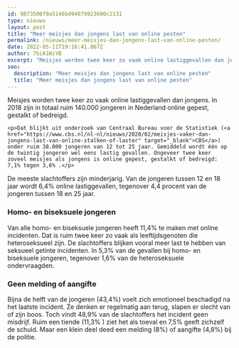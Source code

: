 ```yaml
---
id: 987358079a5146bd94079923600c2131
type: nieuws
layout: post
title: "Meer meisjes dan jongens last van online pesten"
permalink: /nieuws/meer-meisjes-dan-jongens-last-van-online-pesten/
date: 2022-05-11T19:16:41.067Z
author: 7biA1WiYB
excerpt: "Meisjes worden twee keer zo vaak online lastiggevallen dan jongens. In 2018 zijn in totaal ruim 140.000 jongeren in Nederland online gepest, gestalkt of bedreigd.  "
seo:
  description: "Meer meisjes dan jongens last van online pesten"
  title: "Meer meisjes dan jongens last van online pesten"
---
```

Meisjes worden twee keer zo vaak online lastiggevallen dan jongens. In 2018 zijn in totaal ruim 140.000 jongeren in Nederland online gepest, gestalkt of bedreigd.  

    <p>Dat blijkt uit onderzoek van Centraal Bureau voor de Statistiek (<a href="https://www.cbs.nl/nl-nl/nieuws/2020/02/meisjes-vaker-dan-jongens-last-van-online-stalken-of-laster" target="_blank">CBS</a>) onder ruim 38.000 jongeren van 12 tot 25 jaar. Gemiddeld wordt één op de twintig jongeren wel eens lastig gevallen. Ongeveer twee keer zoveel meisjes als jongens is online gepest, gestalkt of bedreigd: 7,1% tegen 3,6% .</p>
<p>De meeste slachtoffers zijn minderjarig. Van de jongeren tussen 12 en 18 jaar wordt 6,4% online lastiggevallen, tegenover 4,4 procent van de jongeren tussen 18 en 25 jaar.</p>
<h3>Homo- en biseksuele jongeren</h3>
<p>Van alle homo- en biseksuele jongeren heeft 11,4% te maken met online incidenten. Dat is ruim twee keer zo vaak als leeftijdsgenoten die heteroseksueel zijn. De slachtoffers blijken vooral meer last te hebben van seksueel getinte incidenten. In 5,3% van de gevallen bij homo- en biseksuele jongeren, tegenover 1,6% van de heteroseksuele ondervraagden.</p>
<h3>Geen melding of aangifte</h3>
<p>Bijna de helft van de jongeren (43,4%) voelt zich emotioneel beschadigd na het laatste incident. Ze denken er regelmatig aan terug, slapen er slecht van of zijn boos. Toch vindt 48,9% van de slachtoffers het incident geen misdrijf. Ruim een tiende (11,3% ) ziet het als toeval en 7,5% geeft zichzelf de schuld. Maar een klein deel deed een melding (8%) of aangifte (4,8%) bij de politie.</p>  
